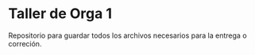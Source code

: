 # Taller de Orga 1

Repositorio para guardar todos los archivos necesarios para la entrega o correción.
